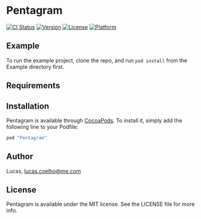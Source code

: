 # Pentagram

[![CI Status](http://img.shields.io/travis/Lucas/Pentagram.svg?style=flat)](https://travis-ci.org/Lucas/Pentagram)
[![Version](https://img.shields.io/cocoapods/v/Pentagram.svg?style=flat)](http://cocoapods.org/pods/Pentagram)
[![License](https://img.shields.io/cocoapods/l/Pentagram.svg?style=flat)](http://cocoapods.org/pods/Pentagram)
[![Platform](https://img.shields.io/cocoapods/p/Pentagram.svg?style=flat)](http://cocoapods.org/pods/Pentagram)

## Example

To run the example project, clone the repo, and run `pod install` from the Example directory first.

## Requirements

## Installation

Pentagram is available through [CocoaPods](http://cocoapods.org). To install
it, simply add the following line to your Podfile:

```ruby
pod "Pentagram"
```

## Author

Lucas, lucas.coelho@me.com

## License

Pentagram is available under the MIT license. See the LICENSE file for more info.
